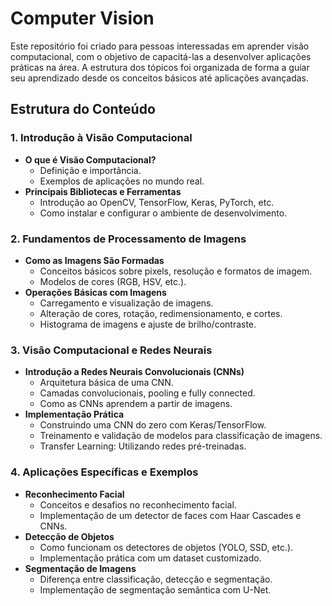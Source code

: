 # Computer Vision

Este repositório foi criado para pessoas interessadas em aprender visão computacional, com o objetivo de capacitá-las a desenvolver aplicações práticas na área. A estrutura dos tópicos foi organizada de forma a guiar seu aprendizado desde os conceitos básicos até aplicações avançadas.

## Estrutura do Conteúdo

### 1. Introdução à Visão Computacional
- **O que é Visão Computacional?**
  - Definição e importância.
  - Exemplos de aplicações no mundo real.
- **Principais Bibliotecas e Ferramentas**
  - Introdução ao OpenCV, TensorFlow, Keras, PyTorch, etc.
  - Como instalar e configurar o ambiente de desenvolvimento.

### 2. Fundamentos de Processamento de Imagens
- **Como as Imagens São Formadas**
  - Conceitos básicos sobre pixels, resolução e formatos de imagem.
  - Modelos de cores (RGB, HSV, etc.).
- **Operações Básicas com Imagens**
  - Carregamento e visualização de imagens.
  - Alteração de cores, rotação, redimensionamento, e cortes.
  - Histograma de imagens e ajuste de brilho/contraste.

### 3. Visão Computacional e Redes Neurais
- **Introdução a Redes Neurais Convolucionais (CNNs)**
  - Arquitetura básica de uma CNN.
  - Camadas convolucionais, pooling e fully connected.
  - Como as CNNs aprendem a partir de imagens.
- **Implementação Prática**
  - Construindo uma CNN do zero com Keras/TensorFlow.
  - Treinamento e validação de modelos para classificação de imagens.
  - Transfer Learning: Utilizando redes pré-treinadas.

### 4. Aplicações Específicas e Exemplos
- **Reconhecimento Facial**
  - Conceitos e desafios no reconhecimento facial.
  - Implementação de um detector de faces com Haar Cascades e CNNs.
- **Detecção de Objetos**
  - Como funcionam os detectores de objetos (YOLO, SSD, etc.).
  - Implementação prática com um dataset customizado.
- **Segmentação de Imagens**
  - Diferença entre classificação, detecção e segmentação.
  - Implementação de segmentação semântica com U-Net.
